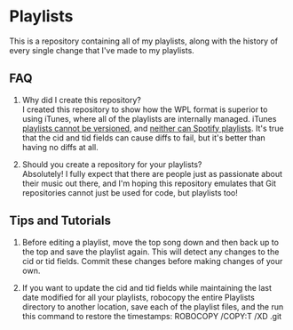 # Playlists
This is a repository containing all of my playlists, along with the history of every single change that I've made to my playlists.

## FAQ
1. Why did I create this repository?<br>
I created this repository to show how the WPL format is superior to using iTunes, where all of the playlists are internally managed. iTunes [playlists cannot be versioned](https://discussions.apple.com/thread/7020749), and [neither can Spotify playlists](https://community.spotify.com/t5/Content-Questions/View-previous-versions-of-playlists/td-p/4400750). It's true that the cid and tid fields can cause diffs to fail, but it's better than having no diffs at all.

2. Should you create a repository for your playlists?<br>
Absolutely! I fully expect that there are people just as passionate about their music out there, and I'm hoping this repository emulates that Git repositories cannot just be used for code, but playlists too!

## Tips and Tutorials
1. Before editing a playlist, move the top song down and then back up to the top and save the playlist again. This will detect any changes to the cid or tid fields. Commit these changes before making changes of your own.

2. If you want to update the cid and tid fields while maintaining the last date modified for all your playlists, robocopy the entire Playlists directory to another location, save each of the playlist files, and the run this command to restore the timestamps: ROBOCOPY <backup> <cwd> /COPY:T /XD .git